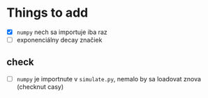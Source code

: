# Things to add

- [x] `numpy` nech sa importuje iba raz
- [ ] exponenciálny decay značiek

## check
- [ ] `numpy` je importnute v `simulate.py`, nemalo by sa loadovat znova (checknut casy)